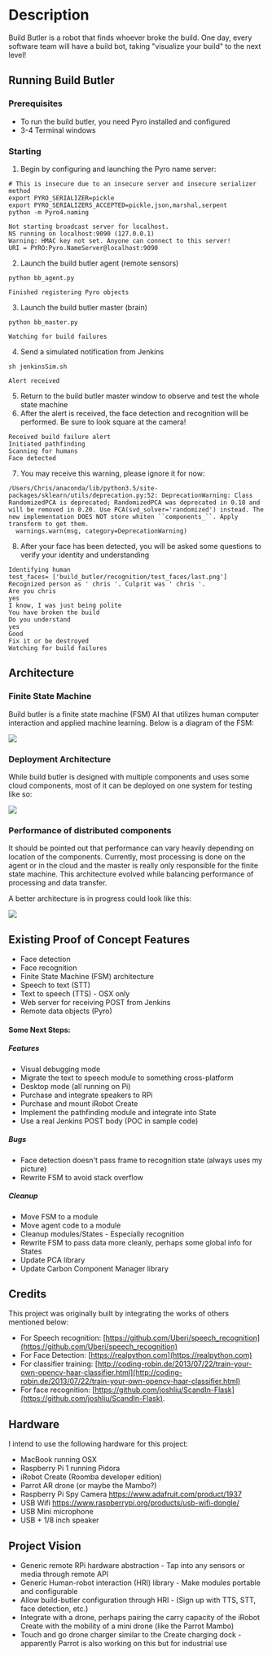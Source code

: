 # Description
Build Butler is a robot that finds whoever broke the build. One day, every software team will have a build bot, taking "visualize your build" to the next level!

## Running Build Butler
### Prerequisites
* To run the build butler, you need Pyro installed and configured
* 3-4 Terminal windows
### Starting
1. Begin by configuring and launching the Pyro name server:
~~~
# This is insecure due to an insecure server and insecure serializer method
export PYRO_SERIALIZER=pickle
export PYRO_SERIALIZERS_ACCEPTED=pickle,json,marshal,serpent
python -m Pyro4.naming
~~~
~~~
Not starting broadcast server for localhost.
NS running on localhost:9090 (127.0.0.1)
Warning: HMAC key not set. Anyone can connect to this server!
URI = PYRO:Pyro.NameServer@localhost:9090
~~~
2. Launch the build butler agent (remote sensors)
~~~
python bb_agent.py
~~~
~~~
Finished registering Pyro objects
~~~
3. Launch the build butler master (brain)
~~~
python bb_master.py 
~~~
~~~
Watching for build failures
~~~
4. Send a simulated notification from Jenkins
~~~
sh jenkinsSim.sh
~~~
~~~
Alert received
~~~
5. Return to the build butler master window to observe and test the whole state machine
6. After the alert is received, the face detection and recognition will be performed. Be sure to look square at the camera!
~~~
Received build failure alert
Initiated pathfinding
Scanning for humans
Face detected
~~~
7. You may receive this warning, please ignore it for now:
~~~
/Users/Chris/anaconda/lib/python3.5/site-packages/sklearn/utils/deprecation.py:52: DeprecationWarning: Class RandomizedPCA is deprecated; RandomizedPCA was deprecated in 0.18 and will be removed in 0.20. Use PCA(svd_solver='randomized') instead. The new implementation DOES NOT store whiten ``components_``. Apply transform to get them.
  warnings.warn(msg, category=DeprecationWarning)
~~~
8. After your face has been detected, you will be asked some questions to verify your identity and understanding
~~~
Identifying human
test_faces= ['build_butler/recognition/test_faces/last.png']
Recognized person as ' chris '. Culprit was ' chris '.
Are you chris
yes
I know, I was just being polite
You have broken the build
Do you understand
yes
Good
Fix it or be destroyed
Watching for build failures
~~~

## Architecture

### Finite State Machine
Build butler is a finite state machine (FSM) AI that utilizes human computer interaction and applied machine learning. Below is a diagram of the FSM:

<img src="https://github.com/Shumakriss/build_butler/blob/master/Build%20Butler%20FSM.png?raw=true">

### Deployment Architecture
While build butler is designed with multiple components and uses some cloud components, most of it can be deployed on one system for testing like so:

<img src="https://github.com/Shumakriss/build_butler/blob/master/Testing%20Setup.png?raw=true">

### Performance of distributed components
It should be pointed out that performance can vary heavily depending on location of the components. Currently, most processing is done on the agent or in the cloud and the master is really only responsible for the finite state machine. This architecture evolved while balancing performance of processing and data transfer. 

A better architecture is in progress could look like this:

<img src="https://github.com/Shumakriss/build_butler/blob/master/Production%20Setup.png?raw=true">


## Existing Proof of Concept Features
* Face detection
* Face recognition
* Finite State Machine (FSM) architecture
* Speech to text (STT)
* Text to speech (TTS) - OSX only
* Web server for receiving POST from Jenkins
* Remote data objects (Pyro)

#### Some Next Steps:
##### Features
* Visual debugging mode
* Migrate the text to speech module to something cross-platform
* Desktop mode (all running on Pi)
* Purchase and integrate speakers to RPi
* Purchase and mount iRobot Create
* Implement the pathfinding module and integrate into State
* Use a real Jenkins POST body (POC in sample code)

##### Bugs
* Face detection doesn't pass frame to recognition state (always uses my picture)
* Rewrite FSM to avoid stack overflow

##### Cleanup
* Move FSM to a module
* Move agent code to a module
* Cleanup modules/States - Especially recognition
* Rewrite FSM to pass data more cleanly, perhaps some global info for States
* Update PCA library
* Update Carbon Component Manager library

## Credits
This project was originally built by integrating the works of others mentioned below:

* For Speech recognition: [https://github.com/Uberi/speech_recognition](https://github.com/Uberi/speech_recognition)  
* For Face Detection: [https://realpython.com](https://realpython.com)
* For classifier training: [http://coding-robin.de/2013/07/22/train-your-own-opencv-haar-classifier.html](http://coding-robin.de/2013/07/22/train-your-own-opencv-haar-classifier.html)
* For face recognition: [https://github.com/joshliu/ScandIn-Flask](https://github.com/joshliu/ScandIn-Flask). 

## Hardware
I intend to use the following hardware for this project:
* MacBook running OSX
* Raspberry Pi 1 running Pidora
* iRobot Create (Roomba developer edition)
* Parrot AR drone (or maybe the Mambo?)
* Raspberry Pi Spy Camera https://www.adafruit.com/product/1937
* USB Wifi https://www.raspberrypi.org/products/usb-wifi-dongle/
* USB Mini microphone
* USB + 1/8 inch speaker

## Project Vision
* Generic remote RPi hardware abstraction - Tap into any sensors or media through remote API
* Generic Human-robot interaction (HRI) library - Make modules portable and configurable
* Allow build-butler configuration through HRI - (Sign up with TTS, STT, face detection, etc.)
* Integrate with a drone, perhaps pairing the carry capacity of the iRobot Create with the mobility of a mini drone (like the Parrot Mambo)
* Touch and go drone charger similar to the Create charging dock - apparently Parrot is also working on this but for industrial use
